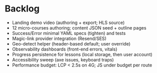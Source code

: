 # Backlog

- Landing demo video (authoring + export; HLS source) 
- 12 micro-courses authoring; content JSON seed + outline pages
- Success/Error minimal YAML specs (tighten) and tests
- Magic-link provider integration (Resend/SES)
- Geo-detect helper (header-based default; user override)
- Observability dashboards (front-end errors, vitals)
- Progress persistence for lessons (local storage, then user account)
- Accessibility sweep (axe issues, keyboard traps)
- Performance budget: LCP < 2.5s on 4G; JS under budget per route
